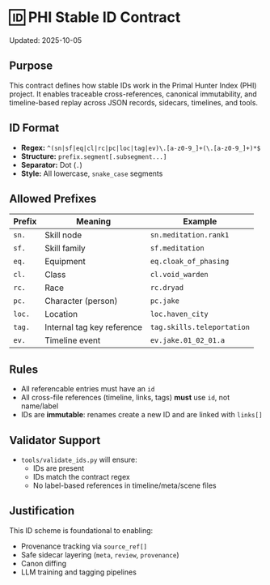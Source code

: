 # 🆔 PHI Stable ID Contract

Updated: 2025-10-05

## Purpose
This contract defines how stable IDs work in the Primal Hunter Index (PHI) project. It enables traceable cross-references, canonical immutability, and timeline-based replay across JSON records, sidecars, timelines, and tools.

## ID Format

- **Regex:** `^(sn|sf|eq|cl|rc|pc|loc|tag|ev)\.[a-z0-9_]+(\.[a-z0-9_]+)*$`
- **Structure:** `prefix.segment[.subsegment...]`
- **Separator:** Dot (`.`)
- **Style:** All lowercase, `snake_case` segments

## Allowed Prefixes

| Prefix | Meaning                    | Example                          |
|--------|-----------------------------|----------------------------------|
| `sn.`  | Skill node                 | `sn.meditation.rank1`            |
| `sf.`  | Skill family               | `sf.meditation`                  |
| `eq.`  | Equipment                  | `eq.cloak_of_phasing`            |
| `cl.`  | Class                      | `cl.void_warden`                 |
| `rc.`  | Race                       | `rc.dryad`                       |
| `pc.`  | Character (person)         | `pc.jake`                        |
| `loc.` | Location                   | `loc.haven_city`                 |
| `tag.` | Internal tag key reference | `tag.skills.teleportation`       |
| `ev.`  | Timeline event             | `ev.jake.01_02_01.a`             |

## Rules

- All referencable entries must have an `id`
- All cross-file references (timeline, links, tags) **must** use `id`, not name/label
- IDs are **immutable**: renames create a new ID and are linked with `links[]`

## Validator Support

- `tools/validate_ids.py` will ensure:
  - IDs are present
  - IDs match the contract regex
  - No label-based references in timeline/meta/scene files

## Justification

This ID scheme is foundational to enabling:
- Provenance tracking via `source_ref[]`
- Safe sidecar layering (`meta`, `review`, `provenance`)
- Canon diffing
- LLM training and tagging pipelines